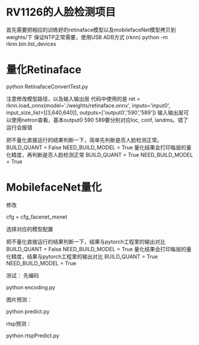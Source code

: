 # RV1126的人脸检测项目

首先需要把相应的训练好的retinaface模型以及mobilefaceNet模型拷贝到weights/下
保证NTP正常需要，使用USB ADB方式
(rknn) python -m rknn.bin.list_devices

# 量化Retinaface

python RetinafaceConvertTest.py

注意修改模型路径，以及输入输出层
代码中使用的是
ret = rknn.load_onnx(model='./weights/retinaface.onnx',
                             inputs='input0',
                             input_size_list=[[3,640,640]],
                             outputs=['output0','590','589'])
输入输出层可以使用netron查看，基本output0  590 589要分别对应loc, conf, landms。错了运行会报错

把不量化直接运行的结果判断一下，简单先判断是否人脸检测正常。
BUILD_QUANT = False
NEED_BUILD_MODEL = True
量化结果会打印每层的量化精度，再判断是否人脸检测正常
BUILD_QUANT = True
NEED_BUILD_MODEL = True

# MobilefaceNet量化

修改

cfg = cfg_facenet_mxnet

选择对应的模型配置

把不量化直接运行的结果判断一下，结果与pytorch工程里的输出对比
BUILD_QUANT = False
NEED_BUILD_MODEL = True
量化结果会打印每层的量化精度，结果与pytorch工程里的输出对比
BUILD_QUANT = True
NEED_BUILD_MODEL = True

测试：
先编码

python encoding.py

图片预测：

python predict.py

rtsp预测：

python rtspPredict.py









